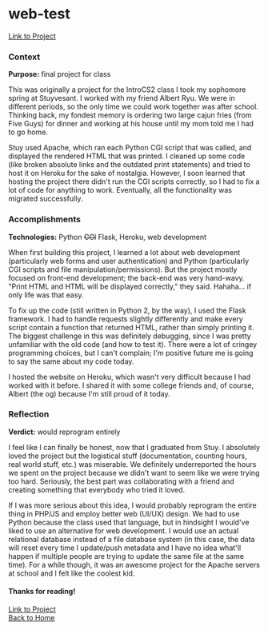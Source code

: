 # web-test
[Link to Project](https://github.com/benjamin-shen/web-test)  

### Context
**Purpose:** final project for class

This was originally a project for the IntroCS2 class I took my sophomore spring at Stuyvesant. I worked with my friend Albert Ryu. We were in different periods, so the only time we could work together was after school. Thinking back, my fondest memory is ordering two large cajun fries (from Five Guys) for dinner and working at his house until my mom told me I had to go home.

Stuy used Apache, which ran each Python CGI script that was called, and displayed the rendered HTML that was printed. I cleaned up some code (like broken absolute links and the outdated print statements) and tried to host it on Heroku for the sake of nostalgia. However, I soon learned that hosting the project there didn't run the CGI scripts correctly, so I had to fix a lot of code for anything to work. Eventually, all the functionality was migrated successfully.

### Accomplishments
**Technologies:** Python <del>CGI</del> Flask, Heroku, web development

When first building this project, I learned a lot about web development (particularly web forms and user authentication) and Python (particularly CGI scripts and file manipulation/permissions). But the project mostly focused on front-end development; the back-end was very hand-wavy. "Print HTML and HTML will be displayed correctly," they said. Hahaha... if only life was that easy.

To fix up the code (still written in Python 2, by the way), I used the Flask framework. I had to handle requests slightly differently and make every script contain a function that returned HTML, rather than simply printing it. The biggest challenge in this was definitely debugging, since I was pretty unfamiliar with the old code (and how to test it). There were a lot of cringey programming choices, but I can't complain; I'm positive future me is going to say the same about my code today.

I hosted the website on Heroku, which wasn't very difficult because I had worked with it before. I shared it with some college friends and, of course, Albert (the og) because I'm still proud of it today.

### Reflection
**Verdict:** would reprogram entirely

I feel like I can finally be honest, now that I graduated from Stuy. I absolutely loved the project but the logistical stuff (documentation, counting hours, real world stuff, etc.) was miserable. We definitely underreported the hours we spent on the project because we didn't want to seem like we were trying too hard. Seriously, the best part was collaborating with a friend and creating something that everybody who tried it loved.

If I was more serious about this idea, I would probably reprogram the entire thing in PHP/JS and employ better web (UI/UX) design. We had to use Python because the class used that language, but in hindsight I would've liked to use an alternative for web development. I would use an actual relational database instead of a file database system (in this case, the data will reset every time I update/push metadata and I have no idea what'll happen if multiple people are trying to update the same file at the same time). For a while though, it was an awesome project for the Apache servers at school and I felt like the coolest kid.

#### Thanks for reading!
[Link to Project](https://github.com/benjamin-shen/web-test)  
[Back to Home](/README.md)  